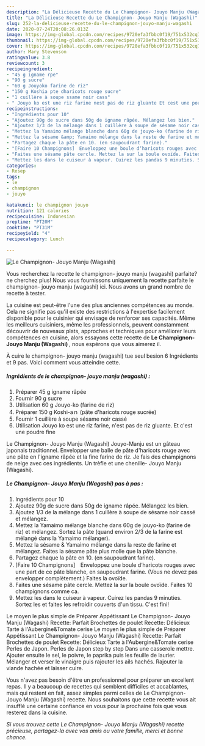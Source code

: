 ```yaml
---
description: "La Délicieuse Recette du Le Champignon- Jouyo Manju (Wagashi)"
title: "La Délicieuse Recette du Le Champignon- Jouyo Manju (Wagashi)"
slug: 252-la-delicieuse-recette-du-le-champignon-jouyo-manju-wagashi
date: 2020-07-24T20:08:26.013Z
image: https://img-global.cpcdn.com/recipes/9720efa3fbbc0f19/751x532cq70/le-champignon-jouyo-manju-wagashi-photo-principale-de-la-recette.jpg
thumbnail: https://img-global.cpcdn.com/recipes/9720efa3fbbc0f19/751x532cq70/le-champignon-jouyo-manju-wagashi-photo-principale-de-la-recette.jpg
cover: https://img-global.cpcdn.com/recipes/9720efa3fbbc0f19/751x532cq70/le-champignon-jouyo-manju-wagashi-photo-principale-de-la-recette.jpg
author: Mary Stevenson
ratingvalue: 3.8
reviewcount: 3
recipeingredient:
- "45 g igname rpe"
- "90 g sucre"
- "60 g Jouyoko farine de riz"
- "150 g Koshia pte dharicots rouge sucre"
- "1 cuillère à soupe ssame noir cass"
- " Jouyo ko est une riz farine nest pas de riz gluante Et cest une poudre fine"
recipeinstructions:
- "Ingrédients pour 10"
- "Ajoutez 90g de sucre dans 50g de igname râpée. Mélangez les bien."
- "Ajoutez 1/3 de la mélange dans 1 cuillère à soupe de sésame noir cassé et mélangez."
- "Mettez la Yamaimo mélange blanche dans 60g de jouyo-ko (farine de riz) et mélangez. Sortez la pâte (quand environ 2/3 de la farine est mélangé dans la Yamaimo mélanger)."
- "Mettez la sésame &amp; Yamaimo mélange dans la reste de farine et mélangez. Faites la sésame pâte plus molle que la pâte blanche."
- "Partagez chaque la pâte en 10. (en saupoudrant farine)."
- "[Faire 10 Champignons]　Enveloppez une boule d‘haricots rouges avec une part de ce pâte blanche, en saupoudrant farine. (Vous ne devez pas envelopper complètement.) Faites la ovoïde."
- "Faites une sésame pâte cercle. Mettez la sur la boule ovoïde. Faites 10 champignons comme ca."
- "Mettez les dans le cuiseur à vapeur. Cuirez les pandas 9 minuties. Sortez les et faites les refroidir couverts d&#39;un tissu. C&#39;est fini!"
categories:
- Resep
tags:
- le
- champignon
- jouyo

katakunci: le champignon jouyo 
nutrition: 121 calories
recipecuisine: Indonesian
preptime: "PT20M"
cooktime: "PT31M"
recipeyield: "4"
recipecategory: Lunch

---
```



![Le Champignon- Jouyo Manju (Wagashi)](https://img-global.cpcdn.com/recipes/9720efa3fbbc0f19/751x532cq70/le-champignon-jouyo-manju-wagashi-photo-principale-de-la-recette.jpg)

Vous recherchez la recette le champignon- jouyo manju (wagashi) parfaite? ne cherchez plus! Nous vous fournissons uniquement la recette parfaite le champignon- jouyo manju (wagashi) ici. Nous avons un grand nombre de recette à tester.

La cuisine est peut-être l'une des plus anciennes compétences au monde. Cela ne signifie pas qu'il existe des restrictions à l'expertise facilement disponible pour le cuisinier qui envisage de renforcer ses capacités. Même les meilleurs cuisiniers, même les professionnels, peuvent constamment découvrir de nouveaux plats, approches et techniques pour améliorer leurs compétences en cuisine, alors essayons cette recette de <strong> Le Champignon- Jouyo Manju (Wagashi) </strong>, nous espérons que vous aimerez il.

<!--inarticleads1-->

À cuire le champignon- jouyo manju (wagashi) tue seul besion 6 Ingrédients et 9 pas. Voici comment vous atteindre cette.

##### Ingrédients de le champignon- jouyo manju (wagashi) :

1. Préparer 45 g igname râpée
1. Fournir 90 g sucre
1. Utilisation 60 g Jouyo-ko (farine de riz)
1. Préparer 150 g Koshi-aｎ (pâte d&#39;haricots rouge sucrée)
1. Fournir 1 cuillère à soupe sésame noir cassé
1. Utilisation  Jouyo ko est une riz farine, n&#39;est pas de riz gluante. Et c&#39;est une poudre fine


Le Champignon- Jouyo Manju (Wagashi) Jouyo-Manju est un gâteau japonais traditionnel. Envelopper une balle de pâte d&#39;haricots rouge avec une pâte en l&#39;igname râpée et la fine farine de riz. Je fais des champignons de neige avec ces ingrédients. Un trèfle et une chenille- Jouyo Manju (Wagashi). 

<!--inarticleads2-->

##### Le Champignon- Jouyo Manju (Wagashi) pas à pas :

1. Ingrédients pour 10
1. Ajoutez 90g de sucre dans 50g de igname râpée. Mélangez les bien.
1. Ajoutez 1/3 de la mélange dans 1 cuillère à soupe de sésame noir cassé et mélangez.
1. Mettez la Yamaimo mélange blanche dans 60g de jouyo-ko (farine de riz) et mélangez. Sortez la pâte (quand environ 2/3 de la farine est mélangé dans la Yamaimo mélanger).
1. Mettez la sésame &amp; Yamaimo mélange dans la reste de farine et mélangez. Faites la sésame pâte plus molle que la pâte blanche.
1. Partagez chaque la pâte en 10. (en saupoudrant farine).
1. [Faire 10 Champignons]　Enveloppez une boule d‘haricots rouges avec une part de ce pâte blanche, en saupoudrant farine. (Vous ne devez pas envelopper complètement.) Faites la ovoïde.
1. Faites une sésame pâte cercle. Mettez la sur la boule ovoïde. Faites 10 champignons comme ca.
1. Mettez les dans le cuiseur à vapeur. Cuirez les pandas 9 minuties. Sortez les et faites les refroidir couverts d&#39;un tissu. C&#39;est fini!


Le moyen le plus simple de Préparer Appétissant Le Champignon- Jouyo Manju (Wagashi) Recette: Parfait Brochettes de poulet Recette: Délicieux Tarte à l&#39;Aubergine&amp;Tomate cerise Le moyen le plus simple de Préparer Appétissant Le Champignon- Jouyo Manju (Wagashi) Recette: Parfait Brochettes de poulet Recette: Délicieux Tarte à l&#39;Aubergine&amp;Tomate cerise Perles de Japon. Perles de Japon step by step Dans une casserole mettre. Ajouter ensuite le sel, le poivre, le paprika puis les feuille de laurier. Mélanger et verser le vinaigre puis rajouter les ails hachés. Rajouter la viande hachée et laisser cuire. 

<!--inarticleads1-->

<p>
Vous n'avez pas besoin d'être un professionnel pour préparer un excellent repas. Il y a beaucoup de recettes qui semblent difficiles et accablantes, mais qui restent en fait, assez simples parmi celles de Le Champignon- Jouyo Manju (Wagashi) recette. Nous souhaitons que cette recette vous ait insufflé une certaine confiance en vous pour la prochaine fois que vous resterez dans la cuisine.
</p>

<p>
<i>Si vous trouvez cette Le Champignon- Jouyo Manju (Wagashi) recette précieuse, partagez-la avec vos amis ou votre famille, merci et bonne chance.</i>
</p>
